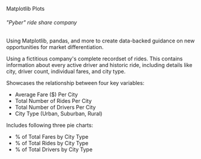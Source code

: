 Matplotlib Plots

###### "Pyber" ride share company

Using Matplotlib, pandas, and more to create data-backed guidance on new opportunities for market differentiation.

Using a fictitious company's complete recordset of rides. This contains information about every active driver and historic ride, including details like city, driver count, individual fares, and city type.

Showcases the relationship between four key variables:

* Average Fare ($) Per City
* Total Number of Rides Per City
* Total Number of Drivers Per City
* City Type (Urban, Suburban, Rural)

Includes following three pie charts:

* % of Total Fares by City Type
* % of Total Rides by City Type
* % of Total Drivers by City Type


